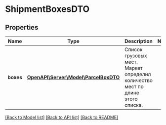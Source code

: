 # ShipmentBoxesDTO

## Properties
Name | Type | Description | Notes
------------ | ------------- | ------------- | -------------
**boxes** | [**OpenAPI\Server\Model\ParcelBoxDTO**](ParcelBoxDTO.md) | Список грузовых мест. Маркет определил количество мест по длине этого списка. | 

[[Back to Model list]](../README.md#documentation-for-models) [[Back to API list]](../README.md#documentation-for-api-endpoints) [[Back to README]](../README.md)


